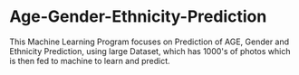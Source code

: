 # Age-Gender-Ethnicity-Prediction
This Machine Learning Program focuses on Prediction of AGE, Gender and Ethnicity Prediction, using large Dataset, which has 1000's of photos which is then fed to machine to learn and predict.
